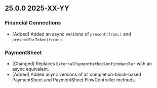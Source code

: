 ## 25.0.0 2025-XX-YY

### Financial Connections
* [Added] Added an async versions of `present(from:)` and `presentForToken(from:)`.

### PaymentSheet
* [Changed] Replaces `ExternalPaymentMethodConfirmHandler` with an async equivalent.
* [Added] Added async versions of all completion-block-based PaymentSheet and PaymentSheet.FlowController methods.

